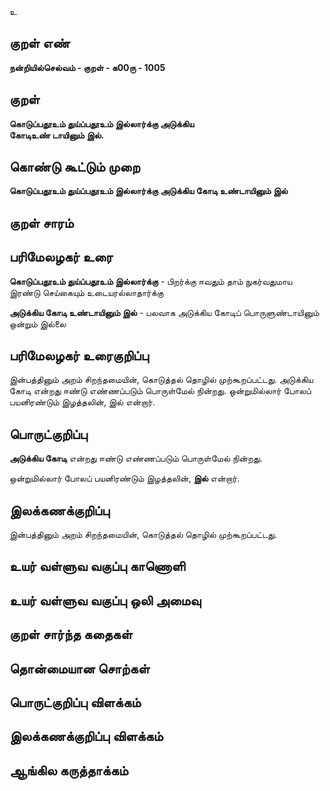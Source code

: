 உ

## குறள் எண் 

**நன்றியில்செல்வம் - குறள் - க00ரு - 1005**

## குறள் 

**கொடுப்பதூஉம் துய்ப்பதூஉம் இல்லார்க்கு அடுக்கிய  
கோடிஉண் டாயினும் இல்.** 

## கொண்டு கூட்டும் முறை

**கொடுப்பதூஉம் துய்ப்பதூஉம் இல்லார்க்கு அடுக்கிய கோடி உண்டாயினும் இல்**

## குறள் சாரம் 


## பரிமேலழகர் உரை

**கொடுப்பதூஉம் துய்ப்பதூஉம் இல்லார்க்கு** - பிறர்க்கு ஈவதும் தாம் நுகர்வதுமாய இரண்டு செய்கையும் உடையரல்லாதார்க்கு

**அடுக்கிய கோடி உண்டாயினும் இல்** - பலவாக அடுக்கிய கோடிப் பொருளுண்டாயினும் ஒன்றும் இல்லை

## பரிமேலழகர் உரைகுறிப்பு   

இன்பத்தினும் அறம் சிறந்தமையின், கொடுத்தல் தொழில் முற்கூறப்பட்டது. அடுக்கிய கோடி என்றது ஈண்டு எண்ணப்படும் பொருள்மேல் நின்றது. ஒன்றுமில்லார் போலப் பயனிரண்டும் இழத்தலின், இல் என்றார்.

## பொருட்குறிப்பு 

**அடுக்கிய கோடி** என்றது ஈண்டு எண்ணப்படும் பொருள்மேல் நின்றது. 

ஒன்றுமில்லார் போலப் பயனிரண்டும் இழத்தலின், **இல்** என்றார்.

## இலக்கணக்குறிப்பு  

இன்பத்தினும் அறம் சிறந்தமையின், கொடுத்தல் தொழில் முற்கூறப்பட்டது.

## உயர் வள்ளுவ வகுப்பு காணொளி


## உயர் வள்ளுவ வகுப்பு ஒலி அமைவு 

 
## குறள் சார்ந்த கதைகள் 


## தொன்மையான சொற்கள்


## பொருட்குறிப்பு விளக்கம்


## இலக்கணக்குறிப்பு விளக்கம்


## ஆங்கில கருத்தாக்கம் 


